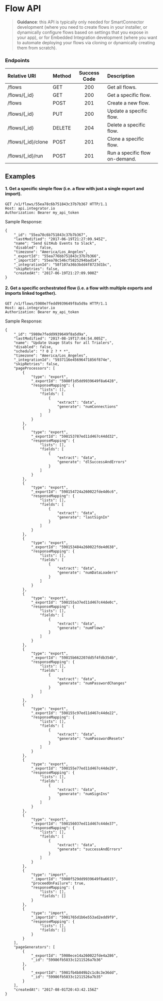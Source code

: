 Flow API
==========
>**Guidance**: this API is typically only needed for SmartConnector development (where you need to create flows in your installer, or dynamically configure flows based on settings that you expose in your app), or for Embedded Integration development (where you want to automate deploying your flows via cloning or dynamically creating them from scratch).

### Endpoints
| Relative URI| Method | Success Code | Description|
|:-------------------|:-------|:------------:|:------------------------------|
|/flows|GET|200|Get all flows.|
|/flows/{_id}|GET|200|Get a specific flow.|
|/flows|POST|201|Create a new flow.|
|/flows/{_id}|PUT|200|Update a specific flow.|
|/flows/{_id}|DELETE|204|Delete a specific flow.|
|/flows/{_id}/clone|POST|201|Clone a specific flow.|
|/flows/{_id}/run|POST|201|Run a specific flow on-demand.|


## Examples

#### 1.  Get a specific simple flow (i.e. a flow with just a single export and import).

```
GET /v1/flows/55ea78c6b751843c37b7b367 HTTP/1.1
Host: api.integrator.io
Authorization: Bearer my_api_token
```

Sample Response:

```
{
    "_id": "55ea78c6b751843c37b7b367",
    "lastModified": "2017-06-19T21:27:09.945Z",
    "name": "Send GitHub Events to Slack",
    "disabled": false,
    "timezone": "America/Los_Angeles",
    "_exportId": "55ea776bb751843c37b7b366",
    "_importId": "55ea78c546cf5825294bad14",
    "_integrationId": "58f107a36b3bdd4f8723d1bc",
    "skipRetries": false,
    "createdAt": "2017-06-19T21:27:09.900Z"
}
```

#### 2.  Get a specific orchestrated flow (i.e. a flow with multiple exports and imports linked together).

```
GET /v1/flows/5980e7fedd9939649f8a5d9a HTTP/1.1
Host: api.integrator.io
Authorization: Bearer my_api_token
```

Sample Response:

```
{
    "_id": "5980e7fedd9939649f8a5d9a",
    "lastModified": "2017-08-19T17:04:54.005Z",
    "name": "Update Usage Stats for all Trialers",
    "disabled": false,
    "schedule": "? 0 2 ? * *",
    "timezone": "America/Los_Angeles",
    "_integrationId": "5937116e45696471856f874e",
    "skipRetries": false,
    "pageProcessors": [
        {
            "type": "export",
            "_exportId": "5980f1d5dd9939649f8a6428",
            "responseMapping": {
                "lists": [],
                "fields": [
                    {
                        "extract": "data",
                        "generate": "numConnections"
                    }
                ]
            }
        },
        {
            "type": "export",
            "_exportId": "598153787ed11d467c44dd32",
            "responseMapping": {
                "lists": [],
                "fields": [
                    {
                        "extract": "data",
                        "generate": "dlSuccessAndErrors"
                    }
                ]
            }
        },
        {
            "type": "export",
            "_exportId": "598154724a260022fde4d6c6",
            "responseMapping": {
                "lists": [],
                "fields": [
                    {
                        "extract": "data",
                        "generate": "lastSignIn"
                    }
                ]
            }
        },
        {
            "type": "export",
            "_exportId": "598153484a260022fde4d638",
            "responseMapping": {
                "lists": [],
                "fields": [
                    {
                        "extract": "data",
                        "generate": "numDataLoaders"
                    }
                ]
            }
        },
        {
            "type": "export",
            "_exportId": "598155a37ed11d467c44de0c",
            "responseMapping": {
                "lists": [],
                "fields": [
                    {
                        "extract": "data",
                        "generate": "numFlows"
                    }
                ]
            }
        },
        {
            "type": "export",
            "_exportId": "59815b662207dd5f4fdb354b",
            "responseMapping": {
                "lists": [],
                "fields": [
                    {
                        "extract": "data",
                        "generate": "numPasswordChanges"
                    }
                ]
            }
        },
        {
            "type": "export",
            "_exportId": "598155c97ed11d467c44de22",
            "responseMapping": {
                "lists": [],
                "fields": [
                    {
                        "extract": "data",
                        "generate": "numPasswordResets"
                    }
                ]
            }
        },
        {
            "type": "export",
            "_exportId": "598155e77ed11d467c44de29",
            "responseMapping": {
                "lists": [],
                "fields": [
                    {
                        "extract": "data",
                        "generate": "numSignIns"
                    }
                ]
            }
        },
        {
            "type": "export",
            "_exportId": "598156037ed11d467c44de37",
            "responseMapping": {
                "lists": [],
                "fields": [
                    {
                        "extract": "data",
                        "generate": "successAndErrors"
                    }
                ]
            }
        },
        {
            "type": "import",
            "_importId": "5980f529dd9939649f8a6615",
            "proceedOnFailure": true,
            "responseMapping": {
                "lists": [],
                "fields": []
            }
        },
        {
            "type": "import",
            "_importId": "5981765d1b6e553ad2edd9f9",
            "responseMapping": {
                "lists": [],
                "fields": []
            }
        }
    ],
    "pageGenerators": [
        {
            "_exportId": "5980ece14a260022fde4a286",
            "_id": "59986fb5833c1211526a7b36"
        },
        {
            "_exportId": "5981fb4b849b2c1c8c3e36dd",
            "_id": "59986fb5833c1211526a7b35"
        }
    ],
    "createdAt": "2017-08-01T20:43:42.156Z"
}
```
